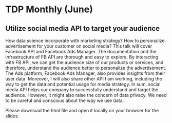 # TDP Monthly (June)


## Utilize social media API to target your audience

How data science incorporate with marketing strategy? How to personalize advertisement for your customer on social media? This talk will cover Facebook API and Facebook Ads Manager. The documentation and the infrastructure of FB API are thorough and easy to explore. By interacting with FB API, we can get the audience size of our products or services, and therefore, understand the audience better to personalize the advertisement. The Ads platform, Facebook Ads Manager, also provides insights from their user data. 
Moreover, I will also share other API I am working, including the way to get the data and potential usage for media strategy. 
In sum, social media API helps our company to successfully understand and target the audience. However, it might also raise the concern of data privacy. We need to be careful and conscious about the way we use data.

Please download the html file and open it locally on your browser for the slides.
